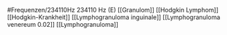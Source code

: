 #Frequenzen/234110Hz
234110 Hz (E)
[[Granulom]]
[[Hodgkin Lymphom]]
[[Hodgkin-Krankheit]]
[[Lymphogranuloma inguinale]]
[[Lymphogranuloma venereum 0.02]]
[[Lymphogranuloma]]